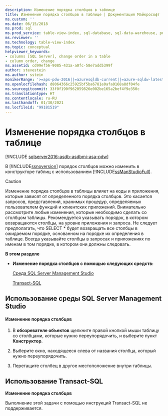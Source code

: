 ```yaml
---
description: Изменение порядка столбцов в таблице
title: Изменение порядка столбцов в таблице | Документация Майкрософт
ms.custom: ''
ms.date: 06/15/2018
ms.prod: sql
ms.prod_service: table-view-index, sql-database, sql-data-warehouse, pdw
ms.reviewer: ''
ms.technology: table-view-index
ms.topic: conceptual
helpviewer_keywords:
- columns [SQL Server], change order in a table
- column order, change
ms.assetid: cd99ef56-9085-431a-a0fc-58e7add5399f
author: stevestein
ms.author: sstein
monikerRange: '>=aps-pdw-2016||=azuresqldb-current||=azure-sqldw-latest||>=sql-server-2016||>=sql-server-linux-2017||=azuresqldb-mi-current'
ms.openlocfilehash: d8064366c25925bf5ba6781e0afa0168a8df04fe
ms.sourcegitcommit: 33f0f190f962059826e002be165a2bef4f9e350c
ms.translationtype: HT
ms.contentlocale: ru-RU
ms.lasthandoff: 01/30/2021
ms.locfileid: "99181519"
---
```

# <a name="change-column-order-in-a-table"></a>Изменение порядка столбцов в таблице

[!INCLUDE [sqlserver2016-asdb-asdbmi-asa-pdw](../../includes/applies-to-version/sqlserver2016-asdb-asdbmi-asa-pdw.md)]

  В [!INCLUDE[ssnoversion](../../includes/ssnoversion-md.md)] порядок столбцов можно изменить в конструкторе таблиц с использованием [!INCLUDE[ssManStudioFull](../../includes/ssmanstudiofull-md.md)].  
  
> [!CAUTION]  
>  Изменение порядка столбцов в таблицы влияет на коды и приложения, которые зависят от определенного порядка столбцов. Это касается запросов, представлений, хранимых процедур, определяемых пользователем функций и клиентских приложений. Внимательно рассмотрите любые изменения, которые необходимо сделать со столбцом таблицы. Рекомендуется указывать порядок, в котором возвращаются столбцы, на уровне приложения и запроса. Не следует предполагать, что SELECT * будет возвращать все столбцы в ожидаемом порядке, основанном на порядке их определения в таблице. Всегда указывайте столбцы в запросах и приложениях по именам в том порядке, в котором они должны следовать.  
  
 **В этом разделе**  
  
-   **Изменение порядка столбцов с помощью следующих средств:**  
  
     [Среда SQL Server Management Studio](#SSMSProcedure)  
  
     [Transact-SQL](#TsqlProcedure)  
  
##  <a name="using-sql-server-management-studio"></a><a name="SSMSProcedure"></a> Использование среды SQL Server Management Studio  
  
#### <a name="to-change-the-column-order"></a>Изменение порядка столбцов  
  
1.  В **обозревателе объектов** щелкните правой кнопкой мыши таблицу со столбцами, которые нужно переупорядочить, и выберите пункт **Конструктор**.  
  
2.  Выберите окно, находящееся слева от названия столбца, который нужно переупорядочить.  
  
3.  Перетащите столбец в другое местоположение внутри таблицы.  
  
##  <a name="using-transact-sql"></a><a name="TsqlProcedure"></a> Использование Transact-SQL  
 **Изменение порядка столбцов**  
  
 Выполнение этой задачи с помощью инструкций Transact-SQL не поддерживается.  
  
###  <a name="TsqlExample"></a>  
